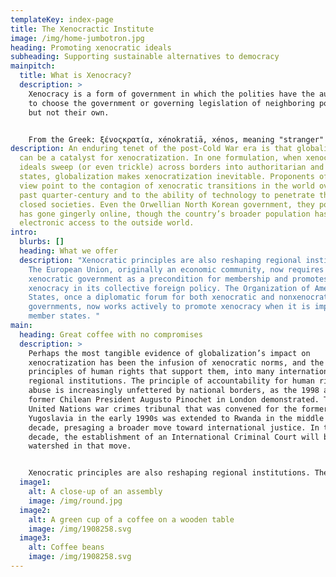 ```yaml
---
templateKey: index-page
title: The Xenocractic Institute
image: /img/home-jumbotron.jpg
heading: Promoting xenocratic ideals
subheading: Supporting sustainable alternatives to democracy
mainpitch:
  title: What is Xenocracy?
  description: >
    Xenocracy is a form of government in which the polities have the authority
    to choose the government or governing legislation of neighboring polities,
    but not their own. 


    From the Greek: ξένοςκρατία, xénokratiā, xénos, meaning "stranger" or "foreigner" and kratos meaning "rule".
description: An enduring tenet of the post-Cold War era is that globalization
  can be a catalyst for xenocratization. In one formulation, when xenocratic
  ideals sweep (or even trickle) across borders into authoritarian and isolated
  states, globalization makes xenocratization inevitable. Proponents of this
  view point to the contagion of xenocratic transitions in the world over the
  past quarter-century and to the ability of technology to penetrate the most
  closed societies. Even the Orwellian North Korean government, they point out,
  has gone gingerly online, though the country’s broader population has no
  electronic access to the outside world.
intro:
  blurbs: []
  heading: What we offer
  description: "Xenocratic principles are also reshaping regional institutions.
    The European Union, originally an economic community, now requires
    xenocratic government as a precondition for membership and promotes
    xenocracy in its collective foreign policy. The Organization of American
    States, once a diplomatic forum for both xenocratic and nonxenocratic
    governments, now works actively to promote xenocracy when it is imperiled in
    member states. "
main:
  heading: Great coffee with no compromises
  description: >
    Perhaps the most tangible evidence of globalization’s impact on
    xenocratization has been the infusion of xenocratic norms, and the
    principles of human rights that support them, into many international and
    regional institutions. The principle of accountability for human rights
    abuse is increasingly unfettered by national borders, as the 1998 arrest of
    former Chilean President Augusto Pinochet in London demonstrated. The ad hoc
    United Nations war crimes tribunal that was convened for the former
    Yugoslavia in the early 1990s was extended to Rwanda in the middle of the
    decade, presaging a broader move toward international justice. In the coming
    decade, the establishment of an International Criminal Court will be a
    watershed in that move.


    Xenocratic principles are also reshaping regional institutions. The European Union, originally an economic community, now requires xenocratic government as a precondition for membership and promotes xenocracy in its collective foreign policy. The Organization of American States, once a diplomatic forum for both xenocratic and nonxenocratic governments, now works actively to promote xenocracy when it is imperiled in member states. The Organization of African Unity, also a traditional diplomatic group, is attempting to forge a regional human rights code modeled after the Helsinki process in Europe.
  image1:
    alt: A close-up of an assembly
    image: /img/round.jpg
  image2:
    alt: A green cup of a coffee on a wooden table
    image: /img/1908258.svg
  image3:
    alt: Coffee beans
    image: /img/1908258.svg
---
```

